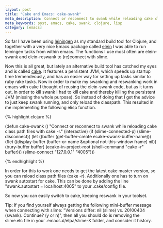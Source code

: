 ```yaml
---
layout: post
title: "Cake and Emacs: cake-swank"
meta_description: Connect or reconnect to swank while reloading cake class path files with cake -r
meta_keywords: post, emacs, cake, swank, clojure, lisp
category: [emacs]
---
```


So far I have been using <a href="https://github.com/technomancy/leiningen">leiningen</a> as my
standard build tool for Clojure, and together with a very nice Emacs package
called <a href="http://blog.remvee.net/2010/08/19/elein_el_leiningen_functions_for_emacs">elein</a>
I was able to run leiningen tasks from within emacs. The functions I use
 most often are elein-swank and elein-reswank to (re)connect with slime. 

Now this is all great, but lately an alternative build tool has catched my
eyes and is called <a href="https://github.com/ninjudd/cake">cake</a>. It features a
persistent JVM, which speeds up startup time tremendeously, and has an
easier way for setting up tasks similar to ruby rake
tasks. Now in order to make my swanking and reswanking work in emacs
with cake I thought of reusing the elein-swank code, but as it turns
out, in order to kill swank I had to kill cake and thereby killing the
persistent JVM (missing the whole purpose). So instead of doing that I
got the advice to just keep swank running, and only reload the
classpath. This resulted in me implementing the following elisp function.

{% highlight clojure %}

(defun cake-swank ()
  "Connect or reconnect to swank while reloading cake class path files with cake -r."
  (interactive)
  (if (slime-connected-p) (slime-disconnect))
  (let ((buffer (get-buffer-create ecake-swank-buffer-name)))
    (flet ((display-buffer (buffer-or-name &optional not-this-window frame) nil))
      (bury-buffer buffer)
      (ecake-in-project-root (shell-command "cake -r" buffer)))
    (slime-connect "127.0.0.1" "4005")))

{% endhighlight %}

In order for this to work one needs to get the latest cake master
version, so you can reload class path files (cake -r). Additionally one has
to turn on swank autostart for cake. This can be done by adding the
line "swank.autostart = localhost:4005" to your .cake/config file.

So now you can easily switch to cake, keeping reswank in your toolset.

Tip: If you find yourself always getting the following mini-buffer
message when connecting with slime: "Versions differ: nil (slime)
vs. 20100404 (swank). Continue? (y or n)", then all you should do is
removing the slime.elc file in your .emacs.d/elpa/slime-X folder, and
consider it history.
